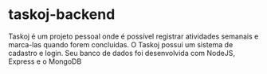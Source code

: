 # taskoj-backend
Taskoj é um projeto pessoal onde é possível registrar atividades semanais e marca-las quando forem concluidas. O Taskoj possui um sistema de cadastro e login. Seu banco de dados foi desenvolvida com NodeJS, Express e o  MongoDB
